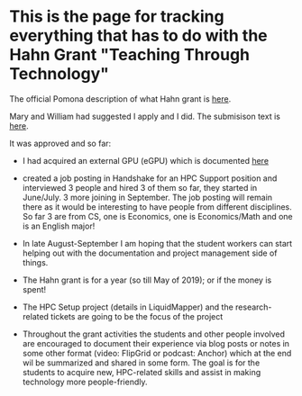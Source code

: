 # This is the page for tracking everything that has to do with the Hahn Grant "Teaching Through Technology"

The official Pomona description of what Hahn grant is [here](https://www.pomona.edu/administration/academic-dean/funding/teaching-and-learning).

Mary and William had suggested I apply and I did. The submisison text is [here](https://github.com/Pomona-ITS/hpc/blob/master/projects/HahnGrant/ITS_HPC_Submission.md). 

It was approved and so far:

- I had acquired an external GPU (eGPU) which is documented [here](https://github.com/Pomona-ITS/hpc/blob/master/design/vendors/Sonnet/README.md)

- created a job posting in Handshake for an HPC Support position and interviewed 3 people and hired 3 of them so far, they  started in June/July. 3 more joining in September. The job posting will remain there as it would be interesting to have people from different disciplines. So far 3 are from CS, one is Economics, one is Economics/Math and one is an English major!

- In late August-September I am hoping that the student workers can start helping out with the documentation and project management side of things.

- The Hahn grant is for a year (so till May of 2019); or if the money is spent!

- The HPC Setup project (details in LiquidMapper) and the research-related tickets are going to be the focus of the project

- Throughout the grant activities the students and other people involved are encouraged to document their experience via blog posts or notes in some other format (video: FlipGrid or podcast: Anchor) which at the end wil be summarized and shared in some form. The goal is for the students to acquire new, HPC-related skills and assist in making technology more people-friendly.
